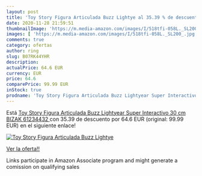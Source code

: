 ```yaml
---
layout: post
title: 'Toy Story Figura Articulada Buzz Lightye al 35.39 % de descuento'
date: 2020-11-28 21:59:51
thumbnailImage: 'https://m.media-amazon.com/images/I/518tfi-058L._SL200_.jpg'
images: [ 'https://m.media-amazon.com/images/I/518tfi-058L._SL200_.jpg' ]
comments: true
category: ofertas
author: ring
slug: B07RK44YHR
description:
actualPrice: 64.6 EUR
currency: EUR
price: 64.6
comparePrice: 99.99 EUR
inStock: true
prodname: 'Toy Story Figura Articulada Buzz Lightyear Super Interactivo 30 cm  BIZAK 61234432 '
---
```


Está [Toy Story Figura Articulada Buzz Lightyear Super Interactivo 30 cm  BIZAK 61234432 ](https://www.amazon.es/dp/B07RK44YHR/?tag=tolees-21) con 35.39 de descuento por 64.6 EUR (original: 99.99 EUR) en el siguiente enlace!

[![Toy Story Figura Articulada Buzz Lightye](https://m.media-amazon.com/images/I/518tfi-058L._SL200_.jpg)](https://www.amazon.es/dp/B07RK44YHR/?tag=tolees-21)

[Ver la oferta!!](https://www.amazon.es/dp/B07RK44YHR/?tag=tolees-21)

Links participate in Amazon Associate program and might generate a comission on qualifying sales



